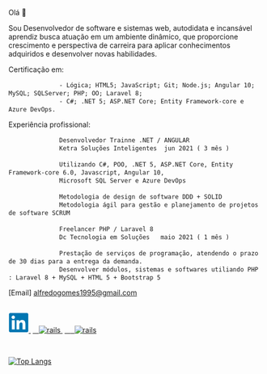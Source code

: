 
Olá 👋

Sou Desenvolvedor de software e sistemas web, autodidata e incansável aprendiz busca atuação em um ambiente dinâmico, que proporcione crescimento e perspectiva de carreira para aplicar conhecimentos adquiridos e desenvolver novas habilidades. 

Certificação em:

                  - Lógica; HTML5; JavaScript; Git; Node.js; Angular 10; MySQL; SQLServer; PHP; OO; Laravel 8; 
                  - C#; .NET 5; ASP.NET Core; Entity Framework-core e Azure DevOps.
                     
                 
Experiência profissional:

                  Desenvolvedor Trainne .NET / ANGULAR
                  Ketra Soluções Inteligentes  jun 2021 ( 3 mês ) 
                  
                  Utilizando C#, POO, .NET 5, ASP.NET Core, Entity Framework-core 6.0, Javascript, Angular 10, 
                  Microsoft SQL Server e Azure DevOps
                  
                  Metodologia de design de software DDD + SOLID
                  Metodologia ágil para gestão e planejamento de projetos de software SCRUM

                  Freelancer PHP / Laravel 8 
                  Dc Tecnologia em Soluções   maio 2021 ( 1 mês )
                  
                  Prestação de serviços de programação, atendendo o prazo de 30 dias para a entrega da demanda.
                  Desenvolver módulos, sistemas e softwares utiliando PHP : Laravel 8 + MySQL + HTML 5 + Bootstrap 5          
 
                   
[Email] alfredogomes1995@gmail.com<br/>

<br/><a href="https://www.linkedin.com/in/alfredo1995/" target="_blank">
<img src="https://raw.githubusercontent.com/devicons/devicon/master/icons/linkedin/linkedin-original.svg" alt="rails" width="40" height="40" style="max-width: 100%;"></img>
</a>&nbsp;<a href="https://www.youtube.com/channel/UCXKSo8RSfVmrawXleZ-_arg" target="_blank">
&nbsp;&nbsp;<img src="https://image.flaticon.com/icons/png/512/1384/1384060.png" alt="rails" width="40" height="40" style="max-width: 100%;"></img>
</a>&nbsp;<a href="https://www.instagram.com/alfredogomesss/" target="_blank">&nbsp;
&nbsp;<a href="https://my.indeed.com/p/alfredog-52cnbyc" target="_blank">&nbsp;&nbsp;<img src="https://play-lh.googleusercontent.com/_sJ-ST-crO8lxIzTv44xv_hiZvA6X7X2-8jSjhha2RfYcGSgACRod38yA6dfmcJHy_M" alt="rails" width="40" height="40" style="max-width: 100%;"></img>
</a>

</br>



[![Top Langs](https://github-readme-stats.vercel.app/api/top-langs/?username=alfredo1995&layout=compact)](https://github.com/alfredo1995/github-readme-stats)

